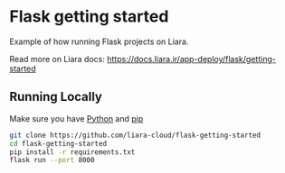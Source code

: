 # Flask getting started

Example of how running Flask projects on Liara.

Read more on Liara docs: https://docs.liara.ir/app-deploy/flask/getting-started


## Running Locally

Make sure you have [Python](https://www.python.org/) and [pip](https://pypi.org/project/pip/)

```sh
git clone https://github.com/liara-cloud/flask-getting-started
cd flask-getting-started
pip install -r requirements.txt
flask run --port 8000
```
